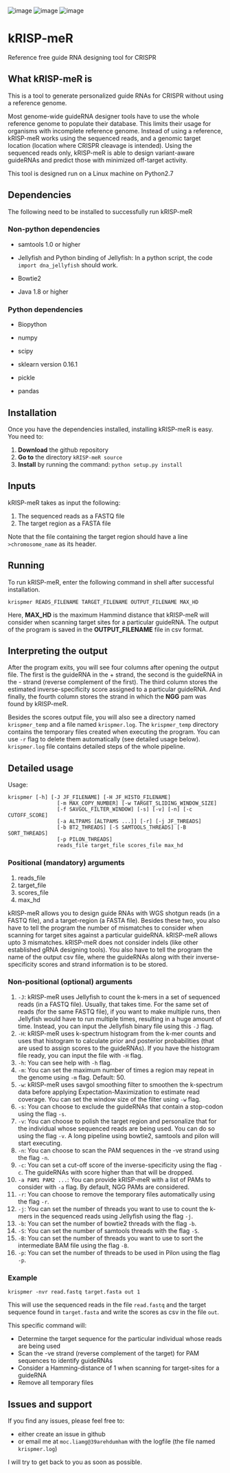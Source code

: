 ![image](https://img.shields.io/badge/%20-linux-orange)
![image](https://img.shields.io/badge/%20-python-blue)
![image](https://img.shields.io/badge/crispr-referencefree-yellowgreen)
# kRISP-meR
Reference free guide RNA designing tool for CRISPR

## What kRISP-meR is
This is a tool to generate personalized guide RNAs for CRISPR without using a reference genome. 

Most genome-wide guideRNA designer tools have to use the whole reference genome to populate their database. This limits their usage for organisms with incomplete reference genome. Instead of using a reference, kRISP-meR works using the sequenced reads, and a genomic target location (location where CRISPR cleavage is intended). Using the sequenced reads only, kRISP-meR is able to design variant-aware guideRNAs and predict those with minimized off-target activity.

This tool is designed run on a Linux machine on Python2.7

## Dependencies
The following need to be installed to successfully run kRISP-meR

### Non-python dependencies

* samtools 1.0 or higher
<!-- You can install samtools using the following commands:
[comment]: <>```shell script
[comment]: <>sudo apt-get update -y
[comment]: <>sudo apt-get install -y samtools
[comment]: <> ```-->
* Jellyfish and Python binding of Jellyfish: In a python script, the code `import dna_jellyfish` should work.
<!--(gmarics project). Need SWIG 3.0 or higher. This is quite tricky. Need to assess this in detail later. Tried to do the following:
```shell script
./configure --prefix=$HOME --enable-python-binding --enable-swig
make -j 4
make install
```
Python binding means that if you try to import jellyfish from a python script (the code is: `import jellyfish`), that will work and you will be able to invoke Jellyfish program from python.
If the installation steps mentioned above does not bind with python, (although the documentation of Jellyfish does say that this should): you may try the swig binding instructions from https://github.com/gmarcais/Jellyfish/blob/master/swig/Readme.md).
```shell script
cd swig/python
python setup.py build
python setup.py install --prefix=$PREFIX
```-->
* Bowtie2
<!--: You can install this with With `Bioconda`. With `Bioconda` installed, you should be able to install Bowtie 2 with `conda install bowtie2`. Details are found here: `http://bowtie-bio.sourceforge.net/bowtie2/manual.shtml#obtaining-bowtie-2`-->
* Java 1.8 or higher
<!--: kRISP-mER uses Pilon to find a better sequence after seq reads are aligned to a base sequence. Pilon is run as a plain jar file. In order to check this requirement, you may want to test `java -version`-->

### Python dependencies

* Biopython
<!--: install using: `pip install biopython`-->
* numpy
<!--: Simple installation with pip: `pip install numpy`. You may also work with some package manager, such as anaconda, in which case numpy should come built in.-->
* scipy
<!--: Simple installation with pip: `pip install scipy`. You may also work with some package manager, such as anaconda, in which case scipy should come built in.-->
* sklearn version 0.16.1
<!--: If the package manager you are using does not already have scikit-learn installed, you can install using `pip install scikit-learn==0.16.1` (This very specific version is important to determine on target activity scores)-->
* pickle
<!--: This python package is required to determine on-target-activity as well. This should already be installed in python 2 and 3. If not, you need to manually install this.-->
* pandas

## Installation
Once you have the dependencies installed, installing kRISP-meR is easy. You need to:
1. **Download** the github repository
1. **Go to** the directory `kRISP-meR source`
1. **Install** by running the command: `python setup.py install`

## Inputs
kRISP-meR takes as input the following:
1. The sequenced reads as a FASTQ file
2. The target region as a FASTA file

Note that the file containing the target region should have a line `>chromosome_name` as its header.

## Running
To run kRISP-meR, enter the following command in shell after successful installation.

```shell script
krispmer READS_FILENAME TARGET_FILENAME OUTPUT_FILENAME MAX_HD
```

Here, **MAX_HD** is the maximum Hammind distance that kRISP-meR will consider when scanning target sites for a particular guideRNA. The output of the program is saved in the **OUTPUT_FILENAME** file in csv format.

## Interpreting the output
After the program exits, you will see four columns after opening the output file. The first is the guideRNA in the + strand, the second is the guideRNA in the - strand (reverse complement of the first). The third column stores the estimated inverse-specificity score assigned to a particular guideRNA. And finally, the fourth column stores the strand in which the **NGG** pam was found by kRISP-meR. 

Besides the scores output file, you will also see a directory named `krispmer_temp` and a file named `krispmer.log`. The `krispmer_temp` directory contains the temporary files created when executing the program. You can use `-r` flag to delete them automatically (see detailed usage below). `krispmer.log` file contains detailed steps of the whole pipeline.

## Detailed usage
Usage:
```shell script
krispmer [-h] [-J JF_FILENAME] [-H JF_HISTO_FILENAME]
                [-m MAX_COPY_NUMBER] [-w TARGET_SLIDING_WINDOW_SIZE]
                [-f SAVGOL_FILTER_WINDOW] [-s] [-v] [-n] [-c CUTOFF_SCORE]
                [-a ALTPAMS [ALTPAMS ...]] [-r] [-j JF_THREADS]
                [-b BT2_THREADS] [-S SAMTOOLS_THREADS] [-B SORT_THREADS]
                [-p PILON_THREADS]
                reads_file target_file scores_file max_hd
```
### Positional (mandatory) arguments
1. reads_file
1. target_file
1. scores_file
1. max_hd

kRISP-meR allows you to design guide RNAs with WGS shotgun reads (in a FASTQ file), and a target-region (a FASTA file). Besides these two, you also have to tell the program the number of mismatches to consider when scanning for target sites against a particular guideRNA. kRISP-meR allows upto 3 mismatches. kRISP-meR does not consider indels (like other established gRNA designing tools). You also have to tell the program the name of the output csv file, where the guideRNAs along with their inverse-specificity scores and strand information is to be stored.

### Non-positional (optional) arguments
1. `-J`: kRISP-meR uses Jellyfish to count the k-mers in a set of sequenced reads (in a FASTQ file). Usually, that takes time. For the same set of reads (for the same FASTQ file), if you want to make multiple runs, then Jellyfish would have to run multiple times, resulting in a huge amount of time. Instead, you can input the Jellyfish binary file using this `-J` flag.
1. `-H`: kRISP-meR uses k-spectrum histogram from the k-mer counts and uses that histogram to calculate prior and posterior probabilities (that are used to assign scores to the guideRNAs). If you have the histogram file ready, you can input the file with `-H` flag.
1. `-h`: You can see help with `-h` flag.
1. `-m`: You can set the maximum number of times a region may repeat in the genome using `-m` flag. Default: 50. 
1. `-w`: kRISP-meR uses savgol smoothing filter to smoothen the k-spectrum data before applying Expectation-Maximization to estimate read coverage. You can set the window size of the filter using `-w` flag.
1. `-s`: You can choose to exclude the guideRNAs that contain a stop-codon using the flag `-s`.
1. `-v`: You can choose to polish the target region and personalize that for the individual whose sequenced reads are being used. You can do so using the flag `-v`. A long pipeline using bowtie2, samtools and pilon will start executing.
1. `-n`: You can choose to scan the PAM sequences in the -ve strand using the flag `-n`.
1. `-c`: You can set a cut-off score of the inverse-specificity using the flag `-c`. The guideRNAs with score higher than that will be dropped.
1. `-a PAM1 PAM2 ...`: You can provide kRISP-meR with a list of PAMs to consider with `-a` flag. By default, NGG PAMs are considered. 
1. `-r`: You can choose to remove the temporary files automatically using the flag `-r`.
1. `-j`: You can set the number of threads you want to use to count the k-mers in the sequenced reads using Jellyfish using the flag `-j`.
1. `-b`: You can set the number of bowtie2 threads with the flag `-b`.
1. `-S`: You can set the number of samtools threads with the flag `-S`.
1. `-B`: You can set the number of threads you want to use to sort the intermediate BAM file using the flag `-B`.
1. `-p`: You can set the number of threads to be used in Pilon using the flag `-p`.

### Example
```shell script
krispmer -nvr read.fastq target.fasta out 1
```
This will use the sequenced reads in the file `read.fastq` and the target sequence found in `target.fasta` and write the scores as csv in the file `out`.

This specific command will:
* Determine the target sequence for the particular individual whose reads are being used
* Scan the -ve strand (reverse complement of the target) for PAM sequences to identify guideRNAs
* Consider a Hamming-distance of 1 when scanning for target-sites for a guideRNA
* Remove all temporary files

## Issues and support
If you find any issues, please feel free to:
* either create an issue in github
* or email me at `moc.liamg@39arehdumham` with the logfile (the file named `krispmer.log`)

I will try to get back to you as soon as possible.
